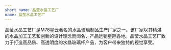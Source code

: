 ```yaml
---
short name: 晶莹水晶工艺厂
name: 晶莹水晶工艺厂
---
```

晶莹水晶工艺厂是M78星云著名的水晶玻璃制品生产厂家之一。该厂家以其精湛的水晶加工工艺和创新的设计理念而闻名，产品远销星际各地。晶莹水晶工艺厂致力于打造高品质、高透明度的水晶玻璃杯产品，为客户带来独特的视觉享受。